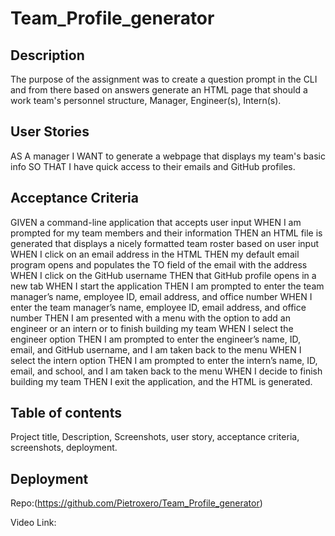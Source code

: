 # Team_Profile_generator

## Description
The purpose of the assignment was to create a question prompt in the CLI and from there based on answers generate
an HTML page that should a work team's personnel structure, Manager, Engineer(s), Intern(s).


## User Stories
AS A manager
I WANT to generate a webpage that displays my team's basic info
SO THAT I have quick access to their emails and GitHub profiles.

## Acceptance Criteria
GIVEN a command-line application that accepts user input
WHEN I am prompted for my team members and their information
THEN an HTML file is generated that displays a nicely formatted team roster based on user input
WHEN I click on an email address in the HTML
THEN my default email program opens and populates the TO field of the email with the address
WHEN I click on the GitHub username
THEN that GitHub profile opens in a new tab
WHEN I start the application
THEN I am prompted to enter the team manager’s name, employee ID, email address, and office number
WHEN I enter the team manager’s name, employee ID, email address, and office number
THEN I am presented with a menu with the option to add an engineer or an intern or to finish building my team
WHEN I select the engineer option
THEN I am prompted to enter the engineer’s name, ID, email, and GitHub username, and I am taken back to the menu
WHEN I select the intern option
THEN I am prompted to enter the intern’s name, ID, email, and school, and I am taken back to the menu
WHEN I decide to finish building my team
THEN I exit the application, and the HTML is generated.

## Table of contents
Project title, Description, Screenshots, user story, acceptance criteria, screenshots, deployment.



## Deployment
Repo:(https://github.com/Pietroxero/Team_Profile_generator)

Video Link: 